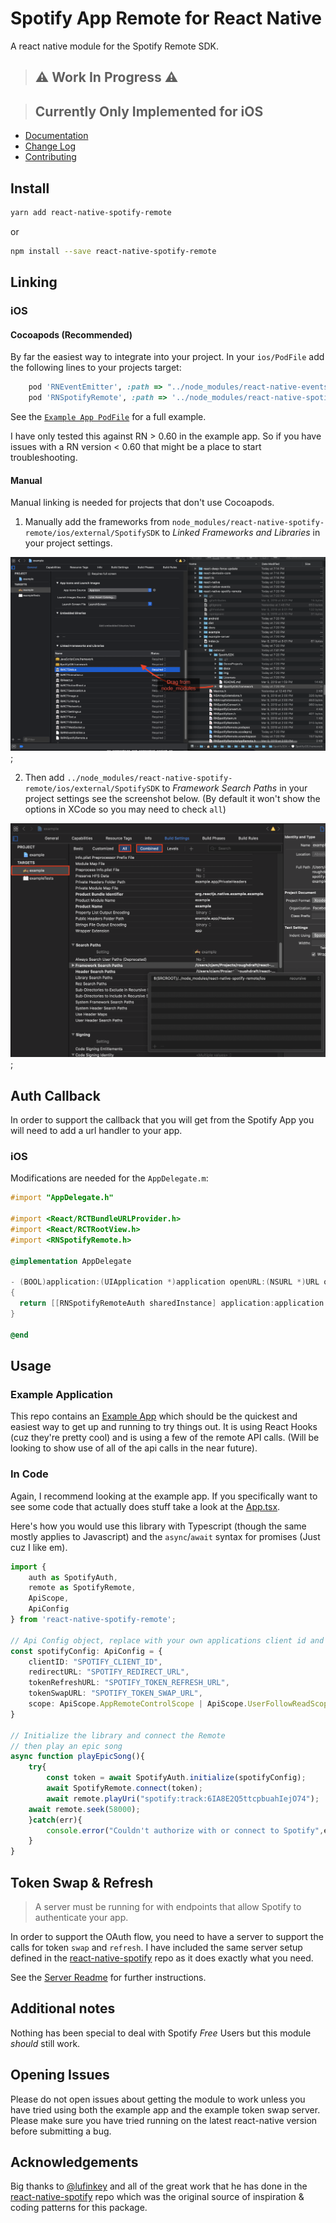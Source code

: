 
# Spotify App Remote for React Native

A react native module for the Spotify Remote SDK.

>## ⚠️ Work In Progress ⚠️

>## Currently Only Implemented for iOS 

- [Documentation](https://cjam.github.io/react-native-spotify-remote/index.html)
- [Change Log](./CHANGELOG.md)
- [Contributing](./CONTRIBUTING.md)

## Install

```bash
yarn add react-native-spotify-remote
```

or

```bash
npm install --save react-native-spotify-remote
```

## Linking

### iOS

#### Cocoapods (Recommended)

By far the easiest way to integrate into your project.  In your `ios/PodFile` add the following lines to your projects target:

```rb
	pod 'RNEventEmitter', :path => "../node_modules/react-native-events"
	pod 'RNSpotifyRemote', :path => '../node_modules/react-native-spotify-remote'
```

See the [`Example App PodFile`](./example/ios/PodFile) for a full example.

I have only tested this against RN > 0.60 in the example app.  So if you have issues with a RN version < 0.60 that might be a place to start troubleshooting.

#### Manual

Manual linking is needed for projects that don't use Cocoapods.

1. Manually add the frameworks from `node_modules/react-native-spotify-remote/ios/external/SpotifySDK` to *Linked Frameworks and Libraries* in your project settings. 

![iOS Framework Search paths](.screenshots/ios-add-framework.png);

2. Then add `../node_modules/react-native-spotify-remote/ios/external/SpotifySDK` to *Framework Search Paths* in your project settings see the screenshot below. (By default it won't show the options in XCode so you may need to check `all`)

![iOS Framework Search paths](.screenshots/ios-framework-searchpaths.png);


## Auth Callback

In order to support the callback that you will get from the Spotify App you will need to add a url handler to your app.

### iOS

Modifications are needed for the `AppDelegate.m`:

```objective-c
#import "AppDelegate.h"

#import <React/RCTBundleURLProvider.h>
#import <React/RCTRootView.h>
#import <RNSpotifyRemote.h>

@implementation AppDelegate

- (BOOL)application:(UIApplication *)application openURL:(NSURL *)URL options:(NSDictionary<UIApplicationOpenURLOptionsKey, id> *)options
{
  return [[RNSpotifyRemoteAuth sharedInstance] application:application openURL:URL options:options];
}

@end
```

<!-- 
#### Android

1. Open up `android/app/src/main/java/[...]/MainActivity.java`
  - Add `import com.reactlibrary.RNSpotifyRemotePackage;` to the imports at the top of the file
  - Add `new RNSpotifyRemotePackage()` to the list returned by the `getPackages()` method
2. Append the following lines to `android/settings.gradle`:
  	```
  	include ':react-native-spotify-remote'
  	project(':react-native-spotify-remote').projectDir = new File(rootProject.projectDir, 	'../node_modules/react-native-spotify-remote/android')
  	```
3. Insert the following lines inside the dependencies block in `android/app/build.gradle`:
  	```
      compile project(':react-native-spotify-remote')
  	```

Edit `android/build.gradle` and add `flatDir`

```
...
allprojects {
	repositories {
		mavenLocal()
		jcenter()
		maven {
			// All of React Native (JS, Obj-C sources, Android binaries) is installed from npm
			url "$rootDir/../node_modules/react-native/android"
		}
		flatDir {
			dirs project(':react-native-spotify-remote').file('libs'), 'libs'
		}
	}
}
...
```

Edit `android/app/build.gradle` and add `packagingOptions`

```
...
buildTypes {
    release {
        minifyEnabled enableProguardInReleaseBuilds
        proguardFiles getDefaultProguardFile("proguard-android.txt"), "proguard-rules.pro"
    }
}
packagingOptions {
    pickFirst 'lib/armeabi-v7a/libgnustl_shared.so'
    pickFirst 'lib/x86/libgnustl_shared.so'
}
...
```

If you have issues linking the module, please check that gradle is updated to the latest version and that your project is synced. -->

## Usage

### Example Application

This repo contains an [Example App](./example/Readme.md) which should be the quickest and easiest way to get up and running to try things out.  It is using React Hooks (cuz they're pretty cool) and is using a few of the remote API calls.  (Will be looking to show use of all of the api calls in the near future).

### In Code

Again, I recommend looking at the example app.  If you specifically want to see some code that actually does stuff take a look at the [App.tsx](./example/App.tsx).

Here's how you would use this library with Typescript (though the same mostly applies to Javascript) and the `async`/`await` syntax for promises (Just cuz I like em).

```typescript
import { 
	auth as SpotifyAuth, 
	remote as SpotifyRemote, 
	ApiScope, 
	ApiConfig
} from 'react-native-spotify-remote';

// Api Config object, replace with your own applications client id and urls
const spotifyConfig: ApiConfig = {
	clientID: "SPOTIFY_CLIENT_ID",
	redirectURL: "SPOTIFY_REDIRECT_URL",
	tokenRefreshURL: "SPOTIFY_TOKEN_REFRESH_URL",
	tokenSwapURL: "SPOTIFY_TOKEN_SWAP_URL",
	scope: ApiScope.AppRemoteControlScope | ApiScope.UserFollowReadScope
}

// Initialize the library and connect the Remote
// then play an epic song
async function playEpicSong(){
	try{
		const token = await SpotifyAuth.initialize(spotifyConfig);
		await SpotifyRemote.connect(token);
		await remote.playUri("spotify:track:6IA8E2Q5ttcpbuahIejO74");
    await remote.seek(58000);
	}catch(err){
		console.error("Couldn't authorize with or connect to Spotify",err);
	}   
}
```

## Token Swap & Refresh

> A server must be running for with endpoints that allow Spotify to authenticate your app.

In order to support the OAuth flow, you need to have a server to support the calls for token `swap` and `refresh`.  I have included  the same server setup defined in the [react-native-spotify](https://github.com/lufinkey/react-native-spotify#token-swap-and-refresh) repo as it does exactly what you need.

See the [Server Readme](./example-server/README.md) for further instructions.

## Additional notes

Nothing has been special to deal with Spotify *Free* Users but this module _should_ still work.

## Opening Issues

Please do not open issues about getting the module to work unless you have tried using both the example app and the example token swap server. Please make sure you have tried running on the latest react-native version before submitting a bug.

## Acknowledgements

Big thanks to [@lufinkey](https://github.com/lufinkey) and all of the great work that he has done in the [react-native-spotify](https://github.com/lufinkey/react-native-spotify) repo which was the original source of inspiration & coding patterns for this package.
